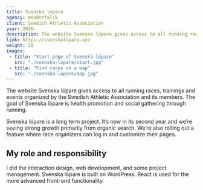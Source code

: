 ```yaml
---
title: Svenska löpare
agency: Wenderfalck
client: Swedish Athletic Association
year: 2016–
description: The website Svenska löpare gives access to all running races, trainings and events organized by the Swedish Athletic Association and its members.
link: https://svenskalopare.se/
weight: 50
images:
 - title: "Start page of Svenska löpare"
   src: "./svenska-lopare/start.jpg"
 - title: "Find races on a map"
   src: "./svenska-lopare/map.jpg"
---
```


The website Svenska löpare gives access to all running races, trainings and events organized by the Swedish Athletic Association and its members. The goal of Svenska löpare is health promotion and social gathering through running.

Svenska löpare is a long term project. It’s now in its second year and we’re seeing strong growth primarily from organic search. We’re also rolling out a feature where race organizers can log in and customize their pages.

## My role and responsibility

I did the interaction design, web development, and some project management. Svenska löpare is built on WordPress. React is used for the more advanced front-end functionality.

